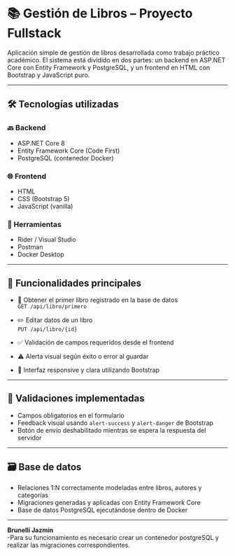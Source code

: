 # 📚 Gestión de Libros – Proyecto Fullstack

Aplicación simple de gestión de libros desarrollada como trabajo práctico académico. El sistema está dividido en dos partes: un backend en ASP.NET Core con Entity Framework y PostgreSQL, y un frontend en HTML con Bootstrap y JavaScript puro.

---

## 🛠 Tecnologías utilizadas

### 🔙 Backend
- ASP.NET Core 8  
- Entity Framework Core (Code First)  
- PostgreSQL (contenedor Docker)

### 🌐 Frontend
- HTML  
- CSS (Bootstrap 5)  
- JavaScript (vanilla)

### 🧰 Herramientas
- Rider / Visual Studio  
- Postman  
- Docker Desktop  

---

## 🔄 Funcionalidades principales

- 📖 Obtener el primer libro registrado en la base de datos  
  `GET /api/libro/primero`

- ✏️ Editar datos de un libro  
  `PUT /api/libro/{id}`

- ✅ Validación de campos requeridos desde el frontend

- ⚠️ Alerta visual según éxito o error al guardar

- 📱 Interfaz responsive y clara utilizando Bootstrap

---

## 🧪 Validaciones implementadas

- Campos obligatorios en el formulario  
- Feedback visual usando `alert-success` y `alert-danger` de Bootstrap  
- Botón de envío deshabilitado mientras se espera la respuesta del servidor  

---

## 🗃 Base de datos

- Relaciones 1:N correctamente modeladas entre libros, autores y categorías  
- Migraciones generadas y aplicadas con Entity Framework Core  
- Base de datos PostgreSQL ejecutándose dentro de Docker  

---

**Brunelli Jazmin**  
-Para su funcionamiento es necesario crear un contenedor postgreSQL y realizar las migraciones correspondientes.
